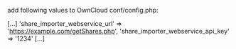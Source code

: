 add following values to OwnCloud conf/config.php:

[...]
  'share_importer_webservice_url' => 'https://example.com/getShares.php',
  'share_importer_webservice_api_key' => '1234'
[...]
